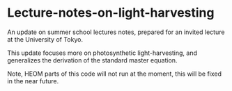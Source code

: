 # Lecture-notes-on-light-harvesting
An update on summer school lectures notes, prepared for an invited lecture at the University of Tokyo.  

This update focuses more on photosynthetic light-harvesting, and generalizes the derivation of the standard master equation.  

Note, HEOM parts of this code will not run at the moment, this will be fixed in the near future.
